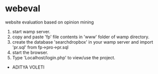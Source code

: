 # webeval
website evaluation based on opinion mining

1) start wamp server.
2) copy and paste 'fp' file contents in 'www' folder of wamp directory.
3) create the database 'searchdropbox' in your wamp server and import 'pr.sql' from fp->pro->pr.sql
4) start the browser. 
5) Type 'Localhost/login.php' to view/use the project.

- ADITYA VOLETI

